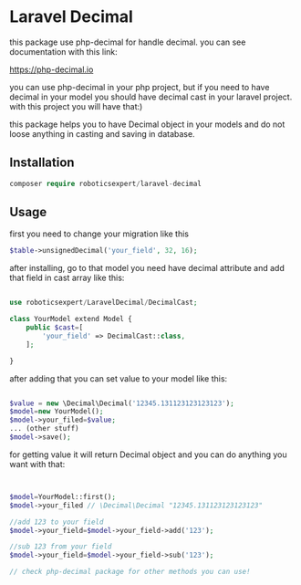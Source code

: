# Laravel Decimal

this package use php-decimal for handle decimal. you can see documentation with this link:

https://php-decimal.io

you can use php-decimal in your php project, but if you need to have decimal in your model you should have decimal cast in your laravel project. with this project you will have that:)  

this package helps you to have Decimal object in your models and do not loose anything in casting and saving in database.
## Installation

```php
composer require roboticsexpert/laravel-decimal
```

## Usage
first you need to change your migration like this
```php
$table->unsignedDecimal('your_field', 32, 16);

```

after installing, go to that model you need have decimal attribute and add that field in cast array like this:

```php 

use roboticsexpert/LaravelDecimal/DecimalCast;

class YourModel extend Model {
    public $cast=[
        'your_field' => DecimalCast::class,
    ];

}
```

after adding that you can set value to your model like this:

```php 

$value = new \Decimal\Decimal('12345.131123123123123');
$model=new YourModel();
$model->your_filed=$value;
... (other stuff)
$model->save();

```

for getting value it will return Decimal object and you can do anything you want with that:

```php 


$model=YourModel::first();
$model->your_filed // \Decimal\Decimal "12345.131123123123123"

//add 123 to your field
$model->your_field=$model->your_field->add('123');

//sub 123 from your field
$model->your_field=$model->your_field->sub('123');

// check php-decimal package for other methods you can use!
```
